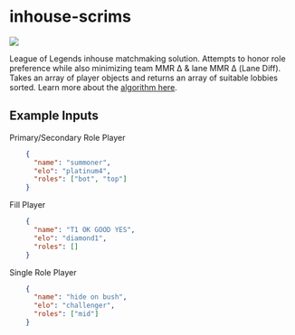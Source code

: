 # inhouse-scrims

<p>
  <a href="https://niknakz.github.io/inhouse-scrims" alt="GitHub Pages">
    <img src="https://img.shields.io/badge/pages%20-deployed-%23222222?logo=github&style=flat-square" />
  </a>
</p>

League of Legends inhouse matchmaking solution. Attempts to honor role preference while also minimizing team MMR Δ & lane MMR Δ (Lane Diff). Takes an array of player objects and returns an array of suitable lobbies sorted. Learn more about the [algorithm here](/module/README.md).

## Example Inputs

Primary/Secondary Role Player
```json
    {
      "name": "summoner",
      "elo": "platinum4",
      "roles": ["bot", "top"]
    }
```
Fill Player
```json
    {
      "name": "T1 OK GOOD YES",
      "elo": "diamond1",
      "roles": []
    }
```
Single Role Player
```json
    {
      "name": "hide on bush",
      "elo": "challenger",
      "roles": ["mid"]
    }
```